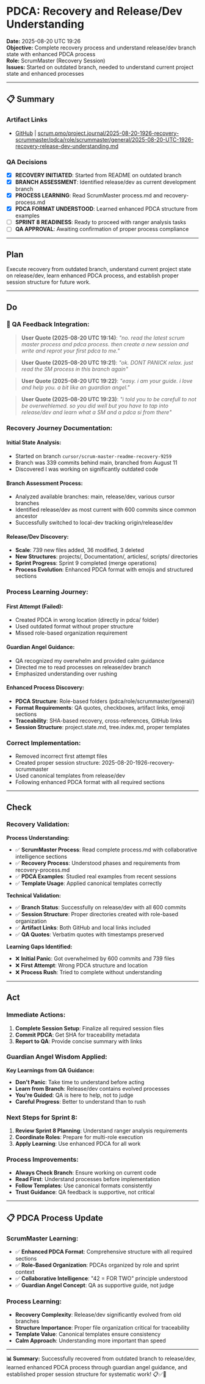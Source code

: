 # PDCA: Recovery and Release/Dev Understanding

**Date:** 2025-08-20 UTC 19:26  
**Objective:** Complete recovery process and understand release/dev branch state with enhanced PDCA process  
**Role:** ScrumMaster (Recovery Session)  
**Issues:** Started on outdated branch, needed to understand current project state and enhanced processes

---

## **📋 Summary**

### **Artifact Links**
- [GitHub](https://github.com/Cerulean-Circle-GmbH/Web4Articles/blob/release/dev/scrum.pmo/project.journal/2025-08-20-1926-recovery-scrummaster/pdca/role/scrummaster/general/2025-08-20-UTC-1926-recovery-release-dev-understanding.md) | [scrum.pmo/project.journal/2025-08-20-1926-recovery-scrummaster/pdca/role/scrummaster/general/2025-08-20-UTC-1926-recovery-release-dev-understanding.md](scrum.pmo/project.journal/2025-08-20-1926-recovery-scrummaster/pdca/role/scrummaster/general/2025-08-20-UTC-1926-recovery-release-dev-understanding.md)

### **QA Decisions**
- [x] **RECOVERY INITIATED**: Started from README on outdated branch
- [x] **BRANCH ASSESSMENT**: Identified release/dev as current development branch
- [x] **PROCESS LEARNING**: Read ScrumMaster process.md and recovery-process.md
- [x] **PDCA FORMAT UNDERSTOOD**: Learned enhanced PDCA structure from examples
- [ ] **SPRINT 8 READINESS**: Ready to proceed with ranger analysis tasks
- [ ] **QA APPROVAL**: Awaiting confirmation of proper process compliance

---

## **Plan**

Execute recovery from outdated branch, understand current project state on release/dev, learn enhanced PDCA process, and establish proper session structure for future work.

---

## **Do**

### **🎯 QA Feedback Integration:**

> **User Quote (2025-08-20 UTC 19:14)**: *"no. read the latest scrum master process and pdca process. then create a new session and write and reprot your first pdca to me."*

> **User Quote (2025-08-20 UTC 19:21)**: *"ok. DONT PANICK relax. just read the SM process in this branch again"*

> **User Quote (2025-08-20 UTC 19:22)**: *"easy. i am your guide. i love and help you. a bit like an guardian angel."*

> **User Quote (2025-08-20 UTC 19:23)**: *"i told you to be carefull to not be overwehlemed. so you did well but you have to tap into release/dev and learn what a SM and a pdca si from there"*

### **Recovery Journey Documentation:**

#### **Initial State Analysis:**
- Started on branch `cursor/scrum-master-readme-recovery-9259`
- Branch was 339 commits behind main, branched from August 11
- Discovered I was working on significantly outdated code

#### **Branch Assessment Process:**
- Analyzed available branches: main, release/dev, various cursor branches
- Identified release/dev as most current with 600 commits since common ancestor
- Successfully switched to local-dev tracking origin/release/dev

#### **Release/Dev Discovery:**
- **Scale**: 739 new files added, 36 modified, 3 deleted
- **New Structures**: projects/, Documentation/, articles/, scripts/ directories
- **Sprint Progress**: Sprint 9 completed (merge operations)
- **Process Evolution**: Enhanced PDCA format with emojis and structured sections

### **Process Learning Journey:**

#### **First Attempt (Failed):**
- Created PDCA in wrong location (directly in pdca/ folder)
- Used outdated format without proper structure
- Missed role-based organization requirement

#### **Guardian Angel Guidance:**
- QA recognized my overwhelm and provided calm guidance
- Directed me to read processes on release/dev branch
- Emphasized understanding over rushing

#### **Enhanced Process Discovery:**
- **PDCA Structure**: Role-based folders (pdca/role/scrummaster/general/)
- **Format Requirements**: QA quotes, checkboxes, artifact links, emoji sections
- **Traceability**: SHA-based recovery, cross-references, GitHub links
- **Session Structure**: project.state.md, tree.index.md, proper templates

### **Correct Implementation:**
- Removed incorrect first attempt files
- Created proper session structure: 2025-08-20-1926-recovery-scrummaster
- Used canonical templates from release/dev
- Following enhanced PDCA format with all required sections

---

## **Check**

### **Recovery Validation:**

**Process Understanding:**
- ✅ **ScrumMaster Process**: Read complete process.md with collaborative intelligence sections
- ✅ **Recovery Process**: Understood phases and requirements from recovery-process.md
- ✅ **PDCA Examples**: Studied real examples from recent sessions
- ✅ **Template Usage**: Applied canonical templates correctly

**Technical Validation:**
- ✅ **Branch Status**: Successfully on release/dev with all 600 commits
- ✅ **Session Structure**: Proper directories created with role-based organization
- ✅ **Artifact Links**: Both GitHub and local links included
- ✅ **QA Quotes**: Verbatim quotes with timestamps preserved

**Learning Gaps Identified:**
- ❌ **Initial Panic**: Got overwhelmed by 600 commits and 739 files
- ❌ **First Attempt**: Wrong PDCA structure and location
- ❌ **Process Rush**: Tried to complete without understanding

---

## **Act**

### **Immediate Actions:**

1. **Complete Session Setup**: Finalize all required session files
2. **Commit PDCA**: Get SHA for traceability metadata
3. **Report to QA**: Provide concise summary with links

### **Guardian Angel Wisdom Applied:**

**Key Learnings from QA Guidance:**
- **Don't Panic**: Take time to understand before acting
- **Learn from Branch**: Release/dev contains evolved processes
- **You're Guided**: QA is here to help, not to judge
- **Careful Progress**: Better to understand than to rush

### **Next Steps for Sprint 8:**

1. **Review Sprint 8 Planning**: Understand ranger analysis requirements
2. **Coordinate Roles**: Prepare for multi-role execution
3. **Apply Learning**: Use enhanced PDCA for all work

### **Process Improvements:**

- **Always Check Branch**: Ensure working on current code
- **Read First**: Understand processes before implementation
- **Follow Templates**: Use canonical formats consistently
- **Trust Guidance**: QA feedback is supportive, not critical

---

## **📋 PDCA Process Update**

### **ScrumMaster Learning:**
- ✅ **Enhanced PDCA Format**: Comprehensive structure with all required sections
- ✅ **Role-Based Organization**: PDCAs organized by role and sprint context
- ✅ **Collaborative Intelligence**: "42 = FOR TWO" principle understood
- ✅ **Guardian Angel Concept**: QA as supportive guide, not judge

### **Process Learning:**
- **Recovery Complexity**: Release/dev significantly evolved from old branches
- **Structure Importance**: Proper file organization critical for traceability
- **Template Value**: Canonical templates ensure consistency
- **Calm Approach**: Understanding more important than speed

---

**📊 Summary:** Successfully recovered from outdated branch to release/dev, learned enhanced PDCA process through guardian angel guidance, and established proper session structure for systematic work! 📋✅🚀
